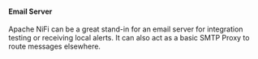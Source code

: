 #### Email Server


Apache NiFi can be a great stand-in for an email server for integration testing or receiving local alerts.   It can also act as a basic SMTP Proxy to route messages
elsewhere.





